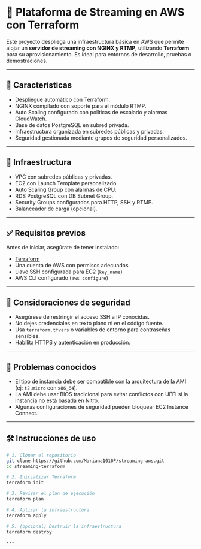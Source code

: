 # 📡 Plataforma de Streaming en AWS con Terraform

Este proyecto despliega una infraestructura básica en AWS que permite alojar un **servidor de streaming con NGINX y RTMP**, utilizando **Terraform** para su aprovisionamiento. Es ideal para entornos de desarrollo, pruebas o demostraciones.

---

## 🚀 Características

- Despliegue automático con Terraform.
- NGINX compilado con soporte para el módulo RTMP.
- Auto Scaling configurado con políticas de escalado y alarmas CloudWatch.
- Base de datos PostgreSQL en subred privada.
- Infraestructura organizada en subredes públicas y privadas.
- Seguridad gestionada mediante grupos de seguridad personalizados.

---

## 🧱 Infraestructura

- VPC con subredes públicas y privadas.
- EC2 con Launch Template personalizado.
- Auto Scaling Group con alarmas de CPU.
- RDS PostgreSQL con DB Subnet Group.
- Security Groups configurados para HTTP, SSH y RTMP.
- Balanceador de carga (opcional).

---

## ✅ Requisitos previos

Antes de iniciar, asegúrate de tener instalado:

- [Terraform](https://www.terraform.io/downloads)
- Una cuenta de AWS con permisos adecuados
- Llave SSH configurada para EC2 (`key_name`)
- AWS CLI configurado (`aws configure`)


---

## 🔐 Consideraciones de seguridad

- Asegúrese de restringir el acceso SSH a IP conocidas.
- No dejes credenciales en texto plano ni en el código fuente.
- Usa `terraform.tfvars` o variables de entorno para contraseñas sensibles.
- Habilita HTTPS y autenticación en producción.

---

## 🐛 Problemas conocidos

- El tipo de instancia debe ser compatible con la arquitectura de la AMI (ej: `t2.micro` con `x86_64`).
- La AMI debe usar BIOS tradicional para evitar conflictos con UEFI si la instancia no está basada en Nitro.
- Algunas configuraciones de seguridad pueden bloquear EC2 Instance Connect.

---

## 🛠️ Instrucciones de uso

```bash
# 1. Clonar el repositorio
git clone https://github.com/Mariana1010P/streaming-aws.git
cd streaming-terraform

# 2. Inicializar Terraform
terraform init

# 3. Revisar el plan de ejecución
terraform plan

# 4. Aplicar la infraestructura
terraform apply

# 5. (opcional) Destruir la infraestructura
terraform destroy

---
